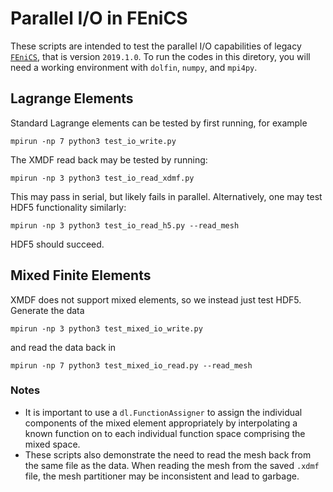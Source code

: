 # Parallel I/O in FEniCS

These scripts are intended to test the parallel I/O capabilities of legacy [`FEniCS`](https://fenicsproject.org/), that is version `2019.1.0`. To run the codes in this diretory, you will need a working environment with `dolfin`, `numpy`, and `mpi4py`.

## Lagrange Elements
Standard Lagrange elements can be tested by first running, for example
```
mpirun -np 7 python3 test_io_write.py
```
The XMDF read back may be tested by running:
```
mpirun -np 3 python3 test_io_read_xdmf.py
```
This may pass in serial, but likely fails in parallel. Alternatively, one may test HDF5 functionality similarly:
```
mpirun -np 3 python3 test_io_read_h5.py --read_mesh
```
HDF5 should succeed.

## Mixed Finite Elements
XMDF does not support mixed elements, so we instead just test HDF5. Generate the data
```
mpirun -np 3 python3 test_mixed_io_write.py
```
and read the data back in
```
mpirun -np 7 python3 test_mixed_io_read.py --read_mesh
```

### Notes
- It is important to use a `dl.FunctionAssigner` to assign the individual components of the mixed element appropriately by interpolating a known function on to each individual function space comprising the mixed space.
- These scripts also demonstrate the need to read the mesh back from the same file as the data. When reading the mesh from the saved `.xdmf` file, the mesh partitioner may be inconsistent and lead to garbage.
